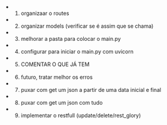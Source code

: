 - 1. organizaar o routes
- 2. organizar models (verificar se é assim que se chama)
- 3. melhorar a pasta para colocar o main.py
- 4. configurar para iniciar o main.py com uvicorn
- 5. COMENTAR O QUE JÁ TEM
- 6. futuro, tratar melhor os erros
- 7. puxar com get um json a partir de uma data inicial e final
- 8. puxar com get um json com tudo
- 9. implementar o restfull (update/delete/rest_glory)
